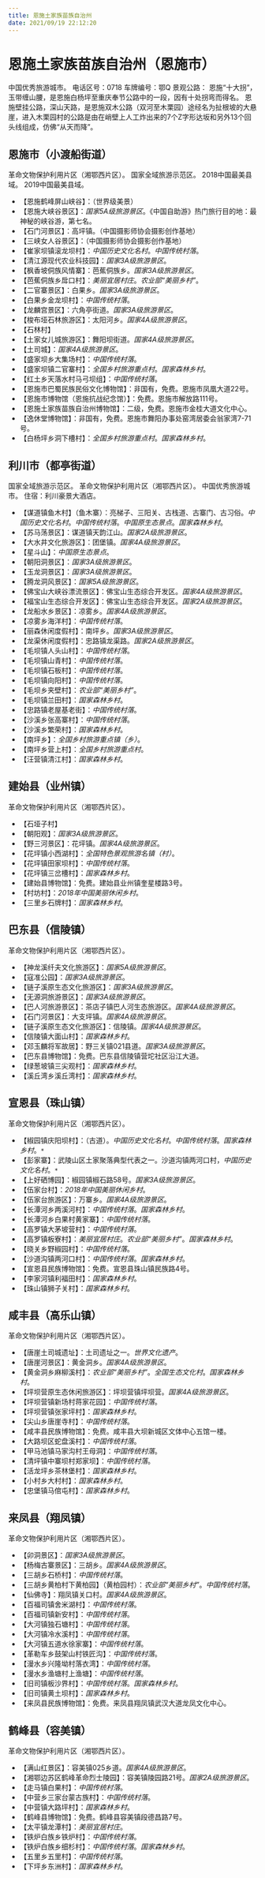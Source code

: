 ```yaml
---
title: 恩施土家族苗族自治州
date: 2021/09/19 22:12:20
---
```


# 恩施土家族苗族自治州（恩施市）
中国优秀旅游城市。
电话区号：0718
车牌编号：鄂Q
景观公路：
恩施“十大拐”，玉带缠山腰，是恩施白杨坪至重庆奉节公路中的一段，因有十处拐弯而得名。
恩施壁挂公路，深山天路，是恩施双木公路（双河至木栗园）途经名为扯根坡的大悬崖，进入木栗园村的公路是由在峭壁上人工炸出来的7个Z字形达坂和另外13个回头线组成，仿佛“从天而降”。
## 恩施市（小渡船街道）
革命文物保护利用片区（湘鄂西片区）。
国家全域旅游示范区。
2018中国最美县域。
2019中国最美县域。
* 【恩施鹤峰屏山峡谷】：（世界级美景）
* 【恩施大峡谷景区】：*国家5A级旅游景区*。《中国自助游》热门旅行目的地：最神秘的峡谷游，第七名。
* 【石门河景区】：高坪镇。（中国摄影师协会摄影创作基地）
* 【三峡女人谷景区】：（中国摄影师协会摄影创作基地）
* 【崔家坝镇滚龙坝村】：*中国历史文化名村*。*中国传统村落*。
* 【清江源现代农业科技园】：*国家3A级旅游景区*。
* 【枫香坡侗族风情寨】：芭蕉侗族乡。*国家3A级旅游景区*。
* 【芭蕉侗族乡戽口村】：*美丽宜居村庄*。*农业部“美丽乡村”*。
* 【二官寨景区】：白果乡。*国家3A级旅游景区*。
* 【白果乡金龙坝村】：*中国传统村落*。
* 【龙麟宫景区】：六角亭街道。*国家3A级旅游景区*。
* 【梭布垭石林旅游区】：太阳河乡。*国家4A级旅游景区*。
* 【石林村】
* 【土家女儿城旅游区】：舞阳坝街道。*国家4A级旅游景区*。
* 【土司城】：*国家4A级旅游景区*。
* 【盛家坝乡大集场村】：*中国传统村落*。
* 【盛家坝镇二官寨村】：*全国乡村旅游重点村*。*国家森林乡村*。
* 【红土乡天落水村马弓坝组】：*中国传统村落*。
* 【恩施市巴蜀民族民俗文化博物馆】：非国有，免费。恩施市凤凰大道22号。
* 【恩施市博物馆（恩施抗战纪念馆）】：免费。恩施市解放路111号。
* 【恩施土家族苗族自治州博物馆】：二级，免费。恩施市金桂大道文化中心。
* 【逸休堂博物馆】：非国有，免费。恩施市舞阳办事处窑湾居委会翁家湾7-71号。
* 【白杨坪乡洞下槽村】：*全国乡村旅游重点村*。*国家森林乡村*。
## 利川市（都亭街道）
国家全域旅游示范区。
革命文物保护利用片区（湘鄂西片区）。
中国优秀旅游城市。
住宿：利川豪景大酒店。

* 【谋道镇鱼木村】（鱼木寨）：亮梯子、三阳关、古栈道、古寨门、古习俗。*中国历史文化名村*。*中国传统村落*。*中国原生态景点*。*国家森林乡村*。
* 【苏马荡景区】：谋道镇天韵江山。*国家2A级旅游景区*。
* 【大水井文化旅游区】：团堡镇。*国家4A级旅游景区*。
* 【星斗山】：*中国原生态景点*。
* 【朝阳洞景区】：*国家3A级旅游景区*。
* 【玉龙洞景区】：*国家3A级旅游景区*。
* 【腾龙洞风景区】：*国家5A级旅游景区*。
* 【佛宝山大峡谷漂流景区】：佛宝山生态综合开发区。*国家4A级旅游景区*。
* 【福宝山生态综合开发区】：佛宝山生态综合开发区。*国家2A级旅游景区*。
* 【龙船水乡景区】：凉雾乡。*国家4A级旅游景区*。
* 【凉雾乡海洋村】：*中国传统村落*。
* 【丽森休闲度假村】：南坪乡。*国家3A级旅游景区*。
* 【龙渠休闲度假村】：忠路镇龙渠路。*国家2A级旅游景区*。
* 【毛坝镇人头山村】：*中国传统村落*。
* 【毛坝镇山青村】：*中国传统村落*。
* 【毛坝镇石板村】：*中国传统村落*。
* 【毛坝镇向阳村】：*中国传统村落*。
* 【毛坝乡夹壁村】：*农业部“美丽乡村”*。
* 【毛坝镇兰田村】：*国家森林乡村*。
* 【忠路镇老屋基老街】：*中国传统村落*。
* 【沙溪乡张高寨村】：*中国传统村落*。
* 【沙溪乡繁荣村】：*国家森林乡村*。
* 【南坪乡】：*全国乡村旅游重点镇（乡）*。
* 【南坪乡营上村】：*全国乡村旅游重点村*。
* 【汪营镇清江村】：*国家森林乡村*。
## 建始县（业州镇）
革命文物保护利用片区（湘鄂西片区）。
* 【石垭子村】
* 【朝阳观】：*国家3A级旅游景区*。
* 【野三河景区】：花坪镇。*国家4A级旅游景区*。
* 【花坪镇小西湖村】：*全国特色景观旅游名镇（村）*。
* 【花坪镇田家坝村】：*中国传统村落*。
* 【花坪镇三岔槽村】：*国家森林乡村*。
* 【建始县博物馆】：免费。建始县业州镇奎星楼路3号。
* 【村坊村】：*2018年中国美丽休闲乡村*。
* 【三里乡石牌村】：*国家森林乡村*。
## 巴东县（信陵镇）
革命文物保护利用片区（湘鄂西片区）。
* 【神龙溪纤夫文化旅游区】：*国家5A级旅游景区*。
* 【寇准公园】：*国家3A级旅游景区*。
* 【链子溪原生态文化旅游区】：*国家3A级旅游景区*。
* 【无源洞旅游景区】：*国家3A级旅游景区*。
* 【巴人河旅游景区】：茶店子镇巴人河生态旅游区。*国家4A级旅游景区*。
* 【石门河景区】：大支坪镇。*国家4A级旅游景区*。
* 【链子溪原生态文化旅游区】：信陵镇。*国家4A级旅游景区*。
* 【信陵镇大面山村】：*国家森林乡村*。
* 【邓玉麟将军故居】：野三关镇021县道。*国家3A级旅游景区*。
* 【巴东县博物馆】：免费。巴东县信陵镇营坨社区沿江大道。
* 【绿葱坡镇三尖观村】：*国家森林乡村*。
* 【溪丘湾乡溪丘湾村】：*国家森林乡村*。
## 宣恩县（珠山镇）
革命文物保护利用片区（湘鄂西片区）。
* 【椒园镇庆阳坝村】：（古道）。*中国历史文化名村*。*中国传统村落*。*国家森林乡村*。`*`
* 【彭家寨】：武陵山区土家聚落典型代表之一。沙道沟镇两河口村，*中国历史文化名村*。`*`
* 【上好硒博园】：椒园镇椒石路58号。*国家3A级旅游景区*。
* 【伍家台村】：*2018年中国美丽休闲乡村*。
* 【伍家台旅游区】：万寨乡。*国家4A级旅游景区*。
* 【长潭河乡两溪河村】：*中国传统村落*。*国家森林乡村*。
* 【长潭河乡白果村黄家寨】：*中国传统村落*。
* 【高罗镇大茅坡营村】：*中国传统村落*。
* 【高罗镇板寮村】：*美丽宜居村庄*。*农业部“美丽乡村”*。*国家森林乡村*。
* 【晓关乡野椒园村】：*中国传统村落*。
* 【沙道沟镇两河口村】：*中国传统村落*。*国家森林乡村*。
* 【宣恩县民族博物馆】：免费。宣恩县珠山镇民族路4号。
* 【李家河镇利福田村】：*国家森林乡村*。
* 【珠山镇狮子关村】：*国家森林乡村*。
## 咸丰县（高乐山镇）
革命文物保护利用片区（湘鄂西片区）。
* 【唐崖土司城遗址】：土司遗址之一。*世界文化遗产*。
* 【唐崖河景区】：黄金洞乡。*国家4A级旅游景区*。
* 【黄金洞乡麻柳溪村】：*农业部“美丽乡村”*。*全国生态文化村*。*国家森林乡村*。
* 【坪坝营原生态休闲旅游区】：坪坝营镇坪坝营。*国家4A级旅游景区*。
* 【坪坝营镇新场村蒋家花园】：*中国传统村落*。
* 【坪坝营镇张家坪村】：*国家森林乡村*。
* 【尖山乡唐崖寺村】：*中国传统村落*。
* 【咸丰县民族博物馆】：免费。咸丰县大坝新城区文体中心五馆一楼。
* 【大路坝区蛇盘溪村】：*中国传统村落*。
* 【甲马池镇马家沟村王母洞】：*中国传统村落*。
* 【清坪镇中寨坝村郑家坝】：*中国传统村落*。
* 【活龙坪乡茶林堡村】：*国家森林乡村*。
* 【小村乡大村村】：*国家森林乡村*。
* 【忠堡镇马倌屯村】：*国家森林乡村*。
## 来凤县（翔凤镇）
革命文物保护利用片区（湘鄂西片区）。
* 【卯洞景区】：*国家3A级旅游景区*。
* 【杨梅古寨景区】：三胡乡。*国家4A级旅游景区*。
* 【三胡乡石桥村】：*中国传统村落*。
* 【三胡乡黄柏村下黄柏园】（黄柏园村）：*农业部“美丽乡村”*。*中国传统村落*。
* 【仙佛寺】：翔凤镇关口村。*国家4A级旅游景区*。
* 【百福司镇舍米湖村】：*中国传统村落*。
* 【百福司镇新安村】：*中国传统村落*。
* 【大河镇独石塘村】：*中国传统村落*。
* 【大河镇冷水溪村】：*中国传统村落*。
* 【大河镇五道水徐家寨】：*中国传统村落*。
* 【革勒车乡鼓架山村铁匠沟】：*中国传统村落*。
* 【漫水乡兴隆坳村落衣湾】：*中国传统村落*。
* 【漫水乡渔塘村上渔塘】：*中国传统村落*。
* 【旧司镇板沙界村】：*中国传统村落*。*国家森林乡村*。
* 【旧司镇黄土坝村】：*国家森林乡村*。
* 【来凤县民族博物馆】：免费。来凤县翔凤镇武汉大道龙凤文化中心。
## 鹤峰县（容美镇）
革命文物保护利用片区（湘鄂西片区）。
* 【满山红景区】：容美镇025乡道。*国家4A级旅游景区*。
* 【湘鄂边苏区鹤峰革命烈士陵园】：容美镇陵园路21号。*国家2A级旅游景区*。
* 【走马镇白果村】：*中国传统村落*。
* 【中营乡三家台蒙古族村】：*中国传统村落*。
* 【中营镇大路坪村】：*国家森林乡村*。
* 【鹤峰县博物馆】：免费。鹤峰县容美镇段德昌路7号。
* 【太平镇龙潭村】：*美丽宜居村庄*。
* 【铁炉白族乡铁炉村】：*中国传统村落*。
* 【铁炉白族乡细杉村】：*中国传统村落*。*国家森林乡村*。
* 【五里乡五里村】：*中国传统村落*。
* 【下坪乡东洲村】：*国家森林乡村*。
